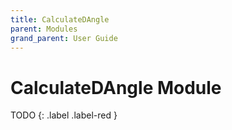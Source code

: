 ```yaml
---
title: CalculateDAngle
parent: Modules
grand_parent: User Guide
---
```

# CalculateDAngle Module

TODO
{: .label .label-red }
